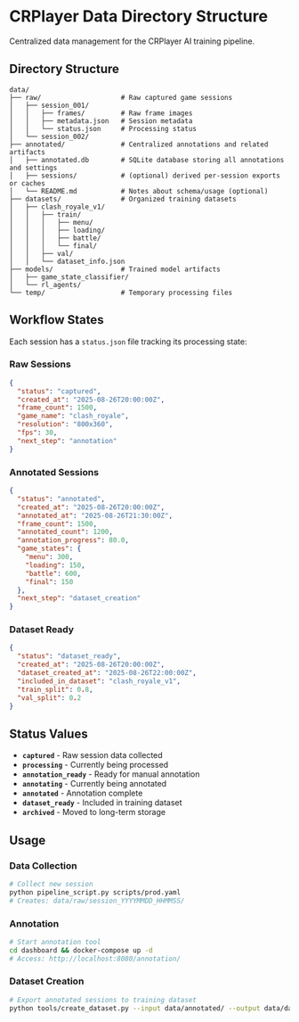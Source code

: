 # CRPlayer Data Directory Structure

Centralized data management for the CRPlayer AI training pipeline.

## Directory Structure

```
data/
├── raw/                    # Raw captured game sessions
│   ├── session_001/
│   │   ├── frames/         # Raw frame images
│   │   ├── metadata.json   # Session metadata
│   │   └── status.json     # Processing status
│   └── session_002/
├── annotated/              # Centralized annotations and related artifacts
│   ├── annotated.db        # SQLite database storing all annotations and settings
│   ├── sessions/           # (optional) derived per-session exports or caches
│   └── README.md           # Notes about schema/usage (optional)
├── datasets/               # Organized training datasets
│   ├── clash_royale_v1/
│   │   ├── train/
│   │   │   ├── menu/
│   │   │   ├── loading/
│   │   │   ├── battle/
│   │   │   └── final/
│   │   ├── val/
│   │   └── dataset_info.json
├── models/                 # Trained model artifacts
│   ├── game_state_classifier/
│   └── rl_agents/
└── temp/                   # Temporary processing files
```

## Workflow States

Each session has a `status.json` file tracking its processing state:

### Raw Sessions
```json
{
  "status": "captured",
  "created_at": "2025-08-26T20:00:00Z",
  "frame_count": 1500,
  "game_name": "clash_royale",
  "resolution": "800x360",
  "fps": 30,
  "next_step": "annotation"
}
```

### Annotated Sessions
```json
{
  "status": "annotated",
  "created_at": "2025-08-26T20:00:00Z",
  "annotated_at": "2025-08-26T21:30:00Z",
  "frame_count": 1500,
  "annotated_count": 1200,
  "annotation_progress": 80.0,
  "game_states": {
    "menu": 300,
    "loading": 150,
    "battle": 600,
    "final": 150
  },
  "next_step": "dataset_creation"
}
```

### Dataset Ready
```json
{
  "status": "dataset_ready",
  "created_at": "2025-08-26T20:00:00Z",
  "dataset_created_at": "2025-08-26T22:00:00Z",
  "included_in_dataset": "clash_royale_v1",
  "train_split": 0.8,
  "val_split": 0.2
}
```

## Status Values

- **`captured`** - Raw session data collected
- **`processing`** - Currently being processed
- **`annotation_ready`** - Ready for manual annotation
- **`annotating`** - Currently being annotated
- **`annotated`** - Annotation complete
- **`dataset_ready`** - Included in training dataset
- **`archived`** - Moved to long-term storage

## Usage

### Data Collection
```bash
# Collect new session
python pipeline_script.py scripts/prod.yaml
# Creates: data/raw/session_YYYYMMDD_HHMMSS/
```

### Annotation
```bash
# Start annotation tool
cd dashboard && docker-compose up -d
# Access: http://localhost:8080/annotation/
```

### Dataset Creation
```bash
# Export annotated sessions to training dataset
python tools/create_dataset.py --input data/annotated/ --output data/datasets/clash_royale_v2/
```
